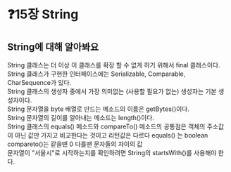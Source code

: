 # ❓15장 String
   
## String에 대해 알아봐요
String 클래스는  더 이상 이 클래스를 확장 할 수 없게 하기 위해서 final 클래스이다.<br>
String 클래스가 구현한 인터페이스에는 Serializable, Comparable, CharSequence가 있다.<br>
String 클래스의 생성자 중에서 가장 의미없는 (사용할 필요가 없는) 생성자는 기본 생성자이다.<br>
String 문자열을 byte 배열로 만드는 메소드의 이름은 getBytes()이다.<br>
String 문자열의 길이를 알아내는 메소드는 length()이다.<br>
String 클래스의 equals() 메소드와 compareTo() 메소드의 공통점은 객체의 주소값이 아닌 값만 가지고 비교한다는 것이고 리턴값은 다르다 equals() 는 boolean compareto()는 같을떈 0 다를땐 문자들의 차이의 값<br>
문자열이 "서울시"로 시작하는지를 확인하려면 String의 startsWith()를 사용해야 한다.<br>
